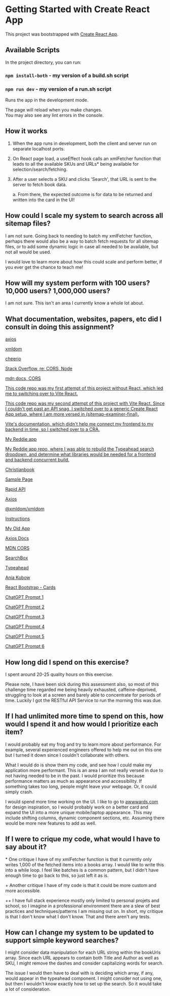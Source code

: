 # Getting Started with Create React App

This project was bootstrapped with [Create React App](https://github.com/facebook/create-react-app).

## Available Scripts

In the project directory, you can run:

### `npm install-both` - my version of a build.sh script

### `npm run dev` - my version of a run.sh script

Runs the app in the development mode.

The page will reload when you make changes.\
You may also see any lint errors in the console.

## How it works

1. When the app runs in development, both the client and server run on separate localhost ports.

2. On React page load, a useEffect hook calls an xmlFetcher function that leads to all the available SKUs and URLs\* being available for selection/search/fetching.

3. After a user selects a SKU and clicks 'Search', that URL is sent to the server to fetch book data.

   a. From there, the expected outcome is for data to be returned and written into the card in the UI!

## How could I scale my system to search across all sitemap files?

I am not sure. Going back to needing to batch my xmlFetcher function, perhaps there would also be a way to batch fetch requests for all sitemap files, or to add some dynamic logic in case all needed to be available, but not all would be used.

I would love to learn more about how this could scale and perform better, if you ever get the chance to teach me!

## How will my system perform with 100 users? 10,000 users? 1,000,000 users?

I am not sure. This isn't an area I currently know a whole lot about.

## What documentation, websites, papers, etc did I consult in doing this assignment?

[axios](https://www.npmjs.com/package//axios)

[xmldom](https://www.npmjs.com/package/@xmldom/xmldom)

[cheerio](https://www.npmjs.com/package/cheerio)

[Stack Overflow, re: CORS, Node](https://stackoverflow.com/questions/57009371/access-to-xmlhttprequest-at-from-origin-localhost3000-has-been-blocked)

[mdn docs, CORS](https://developer.mozilla.org/en-US/docs/Web/HTTP/CORS)

[This code repo was my first attempt of this project without React, which led me to switching over to Vite React.](https://github.com/Pythonidaer/sitemap-examiner)

[This code repo was my second attempt of this project with Vite React. Since I couldn't get past an API snag, I switched over to a generic Create React App setup, where I am more versed in (sitemap-examiner-final).](https://github.com/Pythonidaer/sitemap-examiner-react)

[Vite's documentation, which didn't help me connect my frontend to my backend in time, so I switched over to a CRA.](https://vitejs.dev/config/server-options.html#server-proxy)

[My Reddie app](https://reddie.herokuapp.com/)

[My Reddie app repo, where I was able to rebuild the Typeahead search dropdown, and determine what libraries would be needed for a frontend and backend concurrent build.](https://github.com/Pythonidaer/reddie/tree/main)

[Christianbook](https://www.christianbook.com/?navcat=toplogo)

[Sample Page](https://www.christianbook.com/101-dalmatians-ebook-dodie-smith/9781101153642/pd/47060EB?product_redirect=1&Ntt=47060EB&item_code=&ps_exit=RETURN|legacy&Ntk=keywords&event=ESRCG)

[Rapid API](https://rapidapi.com/guides/axios-different-data-formats)

[Axios](https://www.npmjs.com/package//axios)

[@xmldom/xmldom](https://www.npmjs.com/package/@xmldom/xmldom)

[Instructions](https://docs.google.com/document/d/1pFDrmq8h50E4Xe0cY8T6AZvJge9jO9B3foKqkdDmcq8/edit)

[My Old App](https://github.com/Pythonidaer/reddie/blob/main/frontend/src/components/Header.js)

[Axios Docs](https://axios-http.com/docs/instance)

[MDN CORS](https://developer.mozilla.org/en-US/docs/Web/HTTP/CORS)

[SearchBox](https://github.com/Pythonidaer/reddie/blob/main/frontend/src/components/SearchBox.js)

[Typeahead](http://ericgio.github.io/react-bootstrap-typeahead/)

[Ania Kubow](https://www.youtube.com/watch?v=1wXYg8Eslnc)

[React Bootstrap - Cards](https://react-bootstrap.netlify.app/docs/components/cards/)

[ChatGPT Prompt 1](https://chat.openai.com/share/464bdfc6-6550-4a3d-acac-31f94a1e906b)

[ChatGPT Prompt 2](https://chat.openai.com/share/7c0a05db-9bea-4e52-a154-81d9471cf040)

[ChatGPT Prompt 3](https://chat.openai.com/share/192339fd-109d-4118-bd0e-b0a512092394)

[ChatGPT Prompt 4](https://chat.openai.com/share/3b86bac6-b615-4bf5-8ac9-6c361028683f)

[ChatGPT Prompt 5](https://chat.openai.com/share/3b86bac6-b615-4bf5-8ac9-6c361028683f)

[ChatGPT Prompt 6](https://chat.openai.com/share/81313b8f-77d7-449b-9090-d4d311db6727)

## How long did I spend on this exercise?

I spent around 20-25 quality hours on this exercise.

Please note, I have been sick during this assessment also, so most of this challenge time regarded me being heavily exhausted, caffeine-deprived, struggling to look at a screen and barely able to concentrate for periods of time. Luckily I got the RESTful API Service to run the morning this was due.

## If I had unlimited more time to spend on this, how would I spend it and how would I prioritize each item?

I would probably eat my frog and try to learn more about performance. For example, several experienced engineers offered to help me out on this one but I turned it down since I couldn't collaborate with others.

What I would do is show them my code, and see how I could make my application more performant. This is an area I am not really versed in due to not having needed to be in the past. I would prioritize this because performance matters as much as appearance and accessibility. If something takes too long, people might leave your webpage. Or, it could simply crash.

I would spend more time working on the UI. I like to go to [awwwards.com](http://www.awwwards.com) for design inspiration, so I would probably work on a better card and expand the UI into a more unique mobile/laptop appearance. This may include shifting columns, dynamic component sections, etc. Assuming there would be more new features to add as well.

## If I were to crique my code, what would I have to say about it?

\* One critique I have of my xmlFetcher function is that it currently only writes 1,000 of the fetched items into a books array. I would like to write this into a while loop. I feel like batches is a common pattern, but I didn't have enough time to go back to this, so just left it as is.

\+ Another critique I have of my code is that it could be more custom and more accessible.

\++ I have full stack experience mostly only limited to personal projets and school, so I imagine in a professional environment there are a slew of best practices and techniques/patterns I am missing out on. In short, my critique is that I don't know what I don't know. That and there aren't any tests.

## How can I change my system to be updated to support simple keyword searches?

I might consider data manipulation for each URL string within the bookUrls array. Since each URL appears to contain both Title and Author as well as SKU, I might remove the dashes and consider capitalizing words for search.

The issue I would then have to deal with is deciding which array, if any, would appear in the typeahead component. I might consider not using one, but then I wouldn't know exactly how to set up the search. So it would take a lot of consideration.
